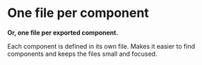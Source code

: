 # One file per component

**Or, one file per exported component.**

Each component is defined in its own file. Makes it easier to find components and keeps the files small and focused.

